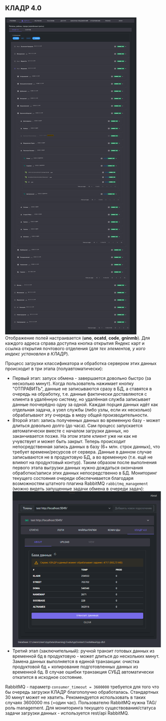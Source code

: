 ﻿## КЛАДР 4.0

![kladr-main-tree.png](./img/kladr-main-nav.png)
Отображение полей настраивается (**uno**, **ocatd**, **code**, **gninmb**). Для каждого адреса справа доступна кнопка открытия Яндекс карт и ссылка открытия почтового отделения (*для тех элементов, у кого индекс установлен в КЛАДР*).

Процесс загрузки классификатора и обработка сервером этих данных происходит в три этапа (полуавтоматически):
- Первый этап: запуск обмена - завершается довольно быстро (за несколько минут). Когда пользователь нажимает кнопку "ОТПРАВИТЬ", данные не записываются сразу в БД, а ставятся в очередь на обработку, т.е. данные фактически доставляются с клиента в удалённую систему, но удалённая служба записывает данные поочерёдно одну за одной. Каждая порция данных идёт как отдельная задача, а узел службы (либо узлы, если их несколько) обрабатывают эту очередь в меру общей производительности. 
- Второй этап: запись полученных данных во временную базу - может длиться довольно долго (до часа). Сам процесс запускается автоматически вместе с началом загрузки данных, но заканчивается позже. На этом этапе клиент уже ни как не учувствует и может быть закрыт. Теперь происходит непосредственная запись данных в базу (6+ млн. строк данных), что требует времени/ресурсов от сервера. Данные в данном случае записываются не в продуктовую БД, а во временную (т.е. ещё не влияют на продуктовый контур). Таким образом после выполнения первого этапа выгрузки данных нужно дождаться окончания обработки/записи этих данных непосредственно в БД. Мониторинг текущего состояния очереди обеспечивается благодаря возможностям штатного плагина RabbitMQ `rabbitmq_management` (можно видеть запущенные задачи обмена в очереди задач):
![КЛАДР процесс обработки](../ToolsMauiApp/img/kladr-status-progress.png)
- Третий этап (заключительный): ручной транзит готовых данных из временной бд в продуктовую - может длиться до нескольких минут. Замена данных выполняется в единой транзакции: очистка продуктовой бд + копирование подготовленных данных из временной бд. В случае ошибки транзакция СУБД автоматически откатится в исходное состояние.

RabbitMQ - параметр `consumer_timeout = 3600000` требуется для того что бы очередь загрузки КЛАДР благополучно обработалась. Стандартных 30 минут может не хватить. Рекомендуется использовать в таких случаях 3600000 ms (=один час).
Пользователю RabbitMQ нужна TAG/роль management. Для мониторинга текущего существования/статуса задачи загрузки данных - используется rest/api RabbitMQ.